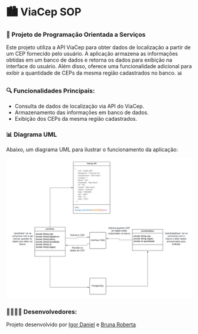 # 🏙️ ViaCep SOP

<h3>🚀 Projeto de Programação Orientada a Serviços</h3>

<p>
Este projeto utiliza a API ViaCep para obter dados de localização a partir de um CEP fornecido pelo usuário. A aplicação armazena as informações obtidas em um banco de dados e retorna os dados para exibição na interface do usuário. Além disso, oferece uma funcionalidade adicional para exibir a quantidade de CEPs da mesma região cadastrados no banco. 📊
</p>

<h3>🔍 Funcionalidades Principais:</h3>
<ul>
<li>Consulta de dados de localização via API do ViaCep.</li>
<li>Armazenamento das informações em banco de dados.</li>
<li>Exibição dos CEPs da mesma região cadastrados.</li>
</ul>
  
<h3>📊 Diagrama UML</h3>

<p>Abaixo, um diagrama UML para ilustrar o funcionamento da aplicação:</p>

![Diagrama do Lucidchart](https://github.com/IgorDanielS/viaCep_ms/blob/main/UML.png)

<h3>👨‍💻👩‍💻 Desenvolvedores:</h3>

<p>Projeto desenvolvido por <a href="https://github.com/IgorDanielS" >Igor Daniel</a> e <a href="https://github.com/brunartt" >Bruna Roberta</a></p>

